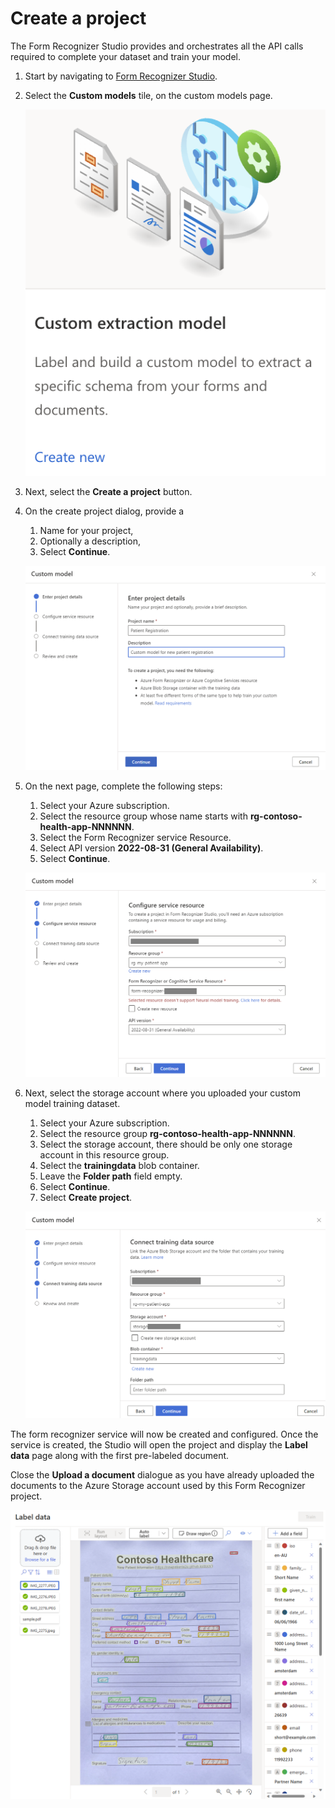 # Create a project

The Form Recognizer Studio provides and orchestrates all the API calls required to complete your dataset and train your model.

1. Start by navigating to [Form Recognizer Studio](https://formrecognizer.appliedai.azure.com/studio).

1. Select the **Custom models** tile, on the custom models page.

    ![The image shows the custom models tile](img/custom_models_tile.png)

1. Next, select the **Create a project** button.

1. On the create project dialog, provide a
    1. Name for your project,
    2. Optionally a description,
    3. Select **Continue**.

    ![The image shows how to enter project details](./img/new_project_wizard.png)

2. On the next page, complete the following steps:

    1. Select your Azure subscription.
    2. Select the resource group whose name starts with **rg-contoso-health-app-NNNNNN**.
    3. Select the Form Recognizer service Resource.
    4. Select API version **2022-08-31 (General Availability)**.
    5. Select **Continue**.

    ![Select the Form Recognizer resource](./img/create-service-resources.png)

3. Next, select the storage account where you uploaded your custom model training dataset.

    1. Select your Azure subscription.
    2. Select the resource group **rg-contoso-health-app-NNNNNN**.
    3. Select the storage account, there should be only one storage account in this resource group.
    4. Select the **trainingdata** blob container.
    5. Leave the **Folder path** field empty.
    6. Select **Continue**.
    7. Select **Create project**.

    ![The image shows how to select the training data source](./img/connect_training_data_source.png)

The form recognizer service will now be created and configured. Once the service is created, the Studio will open the project and display the **Label data** page along with the first pre-labeled document. 

Close the **Upload a document** dialogue as you have already uploaded the documents to the Azure Storage account used by this Form Recognizer project.

![The image shows the first form](./img/first_pre_labeled_form.png)
